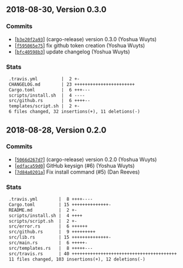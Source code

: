 ## 2018-08-30, Version 0.3.0
### Commits
- [[`b3e20f2a93`](https://github.com/yoshuawuyts/crossgen/commit/b3e20f2a93c903e051bbaa10cab4d4ecbcbaca2d)] (cargo-release) version 0.3.0 (Yoshua Wuyts)
- [[`f595065e75`](https://github.com/yoshuawuyts/crossgen/commit/f595065e75e421d1faf606cb5a29356cd1a29882)] fix github token creation (Yoshua Wuyts)
- [[`bfc40598b3`](https://github.com/yoshuawuyts/crossgen/commit/bfc40598b3f979e6c0511b1d28b9cb975f7e6c8c)] update changelog (Yoshua Wuyts)

### Stats
```diff
 .travis.yml         |  2 +-
 CHANGELOG.md        | 23 +++++++++++++++++++++++
 Cargo.toml          |  6 +++---
 scripts/install.sh  |  4 ----
 src/github.rs       |  6 ++++--
 templates/script.sh |  2 +-
 6 files changed, 32 insertions(+), 11 deletions(-)
```


## 2018-08-28, Version 0.2.0
### Commits
- [[`5066d267d7`](https://github.com/yoshuawuyts/crossgen/commits/5066d267d70836d5652e9ee3b8eabc476ef05896)] (cargo-release) version 0.2.0 (Yoshua Wuyts)
- [[`edfaca59d0`](https://github.com/yoshuawuyts/crossgen/commits/edfaca59d08654e5536c5ba18834e564dc680277)] GitHub keysign (#6) (Yoshua Wuyts)
- [[`7d84a0201a`](https://github.com/yoshuawuyts/crossgen/commits/7d84a0201a77b325e09d2a70296fd5f75684cf7e)] Fix install command (#5) (Dan Reeves)

### Stats
```diff
 .travis.yml        |  8 ++++----
 Cargo.toml         | 15 ++++++++++++++-
 README.md          |  2 +-
 scripts/install.sh |  4 ++++
 scripts/script.sh  |  2 +-
 src/error.rs       |  6 ++++++
 src/github.rs      |  9 +++++++++
 src/lib.rs         | 15 ++++++++++++++-
 src/main.rs        |  6 +++++-
 src/templates.rs   |  8 +++++---
 src/travis.rs      | 40 ++++++++++++++++++++++++++++++++++++++++
 11 files changed, 103 insertions(+), 12 deletions(-)
```


